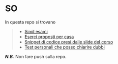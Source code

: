 # SO

In questa repo si trovano
>* [Simil esami](https://github.com/ElBlasco69/SO/tree/main/similEsame)
>* [Eserci proposti per casa](https://github.com/ElBlasco69/SO/tree/main/eserciziPerCasa)
>* [Snippet di codice presi dalle slide del corso](https://github.com/ElBlasco69/SO/tree/main/codiciSlide)
>* [Test personali che posso chiarire dubbi](https://github.com/ElBlasco69/SO/tree/main/testPersonali)

***N.B.*** Non fare push sulla repo.
